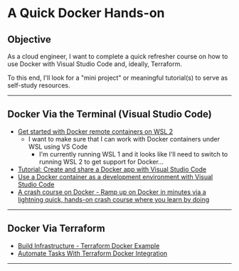 # A Quick Docker Hands-on

## Objective

As a cloud engineer, I want to complete a quick refresher course on how to use Docker with Visual Studio Code and, ideally, Terraform.  

To this end, I'll look for a "mini project" or meaningful tutorial(s) to serve as self-study resources.

----

## Docker Via the Terminal (Visual Studio Code)

- [Get started with Docker remote containers on WSL 2](https://docs.microsoft.com/en-us/windows/wsl/tutorials/wsl-containers)
  - I want to make sure that I can work with Docker containers under WSL using VS Code
    - I'm currently running WSL 1 and it looks like I'll need to switch to running WSL 2 to get support for Docker...
- [Tutorial: Create and share a Docker app with Visual Studio Code](https://docs.microsoft.com/en-us/visualstudio/docker/tutorials/docker-tutorial)
- [Use a Docker container as a development environment with Visual Studio Code](https://docs.microsoft.com/en-us/learn/modules/use-docker-container-dev-env-vs-code/)
- [A crash course on Docker - Ramp up on Docker in minutes via a lightning quick, hands-on crash course where you learn by doing](https://blog.gruntwork.io/a-crash-course-on-docker-34073b9e1833)

----

## Docker Via Terraform

- [Build Infrastructure - Terraform Docker Example](https://learn.hashicorp.com/tutorials/terraform/docker-build?in=terraform/docker-get-started)
- [Automate Tasks With Terraform Docker Integration](https://adamtheautomator.com/terraform-docker/)

----
